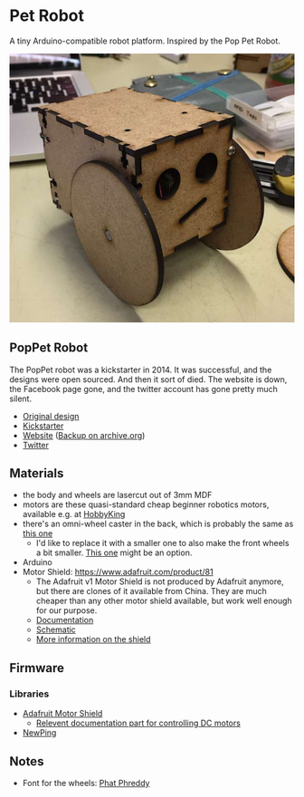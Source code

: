 # Pet Robot

A tiny Arduino-compatible robot platform. Inspired by the Pop Pet Robot.

![Picture of the bot](docs/img/robot.jpg)

## PopPet Robot
The PopPet robot was a kickstarter in 2014. It was successful, and the designs were open sourced. And then it sort of died. The website is down, the Facebook page gone, and the twitter account has gone pretty much silent.

* [Original design](https://www.thingiverse.com/thing:706375)
* [Kickstarter](https://www.kickstarter.com/projects/jaidynedwards/poppet-diy-arduino-compatible-open-hardware-robot)
* [Website](http://www.poppettherobot.com/) ([Backup on archive.org](https://web.archive.org/web/20160222195250/http://www.poppettherobot.com/))
* [Twitter](https://twitter.com/PopPetTheRobot)

## Materials
* the body and wheels are lasercut out of 3mm MDF
* motors are these quasi-standard cheap beginner robotics motors, available e.g. at [HobbyKing](https://hobbyking.com/de_de/geared-motor-w-90-deg-shaft-2pcs-bag.html)
* there's an omni-wheel caster in the back, which is probably the same as [this one](https://hobbyking.com/de_de/49x20x32mm-steel-ball-omni-wheel.html)
  * I'd like to replace it with a smaller one to also make the front wheels a bit smaller. [This one](https://hobbyking.com/de_de/50x23x25mm-steel-ball-omni-wheel.html) might be an option.
* Arduino
* Motor Shield: https://www.adafruit.com/product/81
  * The Adafruit v1 Motor Shield is not produced by Adafruit anymore, but there are clones of it available from China. They are much cheaper than any other motor shield available, but work well enough for our purpose.
  * [Documentation](https://learn.adafruit.com/adafruit-motor-shield/overview)
  * [Schematic](https://raw.githubusercontent.com/adafruit/Adafruit-Motor-Shield-for-Arduino/master/mshieldv12schem.png)
  * [More information on the shield](http://playground.arduino.cc/Main/AdafruitMotorShield)
## Firmware
### Libraries
* [Adafruit Motor Shield](https://github.com/tiefpunkt/Adafruit-Motor-Shield-library/releases/tag/1.0.1)
  * [Relevent documentation part for controlling DC motors](https://learn.adafruit.com/adafruit-motor-shield/af-dcmotor-class)
* [NewPing](https://bitbucket.org/teckel12/arduino-new-ping/downloads/)

## Notes
* Font for the wheels: [Phat Phreddy](http://www.dafont.com/de/phatt-phreddy.font?text=WOOD+YEAR)
